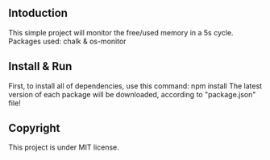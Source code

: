 ## Intoduction
This simple project will monitor the free/used memory in a 5s cycle.
Packages used: chalk & os-monitor

## Install & Run
First, to install all of dependencies, use this command:
 npm install
The latest version of each package will be downloaded, according to "package.json" file!

## Copyright
This project is under MIT license.